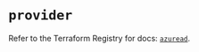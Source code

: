 # `provider`

Refer to the Terraform Registry for docs: [`azuread`](https://registry.terraform.io/providers/hashicorp/azuread/2.49.1/docs).
